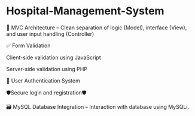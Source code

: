 # Hospital-Management-System

🧱 MVC Architecture – Clean separation of logic (Model), interface (View), and user input handling (Controller)

✅ Form Validation

Client-side validation using JavaScript

Server-side validation using PHP

🔐 User Authentication System

🛡️Secure login and registration🛡️

🗃️ MySQL Database Integration – Interaction with database using MySQLi.

